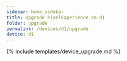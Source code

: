 ```yaml
---
sidebar: home_sidebar
title: Upgrade PixelExperience on d1
folder: upgrade
permalink: /devices/d1/upgrade
device: d1
---
```

{% include templates/device_upgrade.md %}
